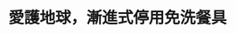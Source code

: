 ---
layout: post
title: "愛護地球，漸進式停用免洗餐具"
tags:
id: 13
thumbnail: "/images/post/13/1HYM4JMGTqHz5oq0gtOruwITHGUPUJuiV.jpg"
description: "開放政府第13次協作會議 「全國漸進式禁止使用免洗餐具」"
color: "Green"
publish: "true"
departments:
  - "環保署"
cover:
  link: ""
introduction:
  content: "本案的提案人建議漸進式停用免洗餐具，推廣民眾養成隨身攜帶環保餐具的習慣，或從店家方面著手，提供消費者可重複使用的餐具。附議的民眾也多認為，大多數的免洗餐具為塑膠製成，若因回收不當成為海洋廢棄物，再讓海洋生物吞食塑膠微粒，最後被影響的仍是人類。
這次提案與環保署自民國91年起推動之限塑政策方向相符，環保署也再次說明將會以分階段、分對象之方式，抑制購物用塑膠袋及免洗餐具的使用量，未來亦會逐步擴大免洗餐具禁用管制對象，希望能視民眾環保觀念與生活習慣之改變，滾動檢討相關措施，由宣導與管制雙管齊下，引導廢棄物源頭減量與促進資源循環再利用。
"
  image: ""
join:
  type: "提"
  image: "/images/post/13/1cMC8PdNVeuI1zGUc9Cv0NBI4l4tvJ4OO.jpg"
embed:
  - type: "mind_map"
    links:
      - "https://miro.com/app/live-embed/o9J_k0ERQiU=/?moveToViewport=-3812,-1489,8849,3299"
  - type: "transcript"
    links:
      - "https://sayit.pdis.nat.gov.tw/2017-07-14-%E9%96%8B%E6%94%BE%E6%94%BF%E5%BA%9C%E8%81%AF%E7%B5%A1%E4%BA%BA%E7%AC%AC%E5%8D%81%E4%B8%89%E6%AC%A1%E5%8D%94%E4%BD%9C%E6%9C%83%E8%AD%B0"
pictures:
---